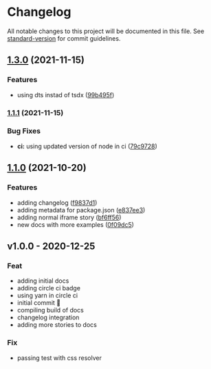 # Changelog

All notable changes to this project will be documented in this file. See [standard-version](https://github.com/conventional-changelog/standard-version) for commit guidelines.

## [1.3.0](https://github.com/danestves/react-youtube-lite/compare/v1.1.1...v1.3.0) (2021-11-15)


### Features

* using dts instad of tsdx ([99b495f](https://github.com/danestves/react-youtube-lite/commit/99b495f552d4fddeb2bcb2daef414dc983d4ed3e))

### [1.1.1](https://github.com/danestves/react-youtube-lite/compare/v1.1.0...v1.1.1) (2021-11-15)


### Bug Fixes

* **ci:** using updated version of node in ci ([79c9728](https://github.com/danestves/react-youtube-lite/commit/79c9728b02be1877a3175958c203b9051a8fe559))

## [1.1.0](https://github.com/danestves/react-youtube-lite/compare/v1.0.0...v1.1.0) (2021-10-20)


### Features

* adding changelog ([f9837d1](https://github.com/danestves/react-youtube-lite/commit/f9837d18d28577254f6ab04941c7c6491d8c3fe7))
* adding metadata for package.json ([e837ee3](https://github.com/danestves/react-youtube-lite/commit/e837ee3b1ce0aab3ef8be986634d66bfc0e0994a))
* adding normal iframe story ([bf6ff56](https://github.com/danestves/react-youtube-lite/commit/bf6ff56d5cd613c12c2398831339b2b15a39d90f))
* new docs with more examples ([0f09dc5](https://github.com/danestves/react-youtube-lite/commit/0f09dc5f40d588e110f9278dbe75ed7eb474ea34))

<a name="v1.0.0"></a>

## v1.0.0 - 2020-12-25

### Feat

- adding initial docs
- adding circle ci badge
- using yarn in circle ci
- initial commit 🚀
- compiling build of docs
- changelog integration
- adding more stories to docs

### Fix

- passing test with css resolver

[v1.0.0]: https://github.com/danestves/react-youtube-lite/compare/v1.0.0...HEAD
